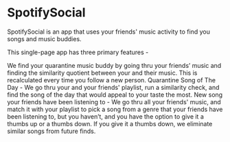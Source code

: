 # SpotifySocial
SpotifySocial is an app that uses your friends' music activity to find you songs and music buddies.

This single-page app has three primary features -

We find your quarantine music buddy by going thru your friends’ music and finding the similarity quotient between your and their music. This is recalculated every time you follow a new person.
Quarantine Song of The Day - We go thru your and your friends' playlist, run a similarity check, and find the song of the day that would appeal to your taste the most.
New song your friends have been listening to - We go thru all your friends' music, and match it with your playlist to pick a song from a genre that your friends have been listening to, but you haven’t, and you have the option to give it a thumbs up or a thumbs down. If you give it a thumbs down, we eliminate similar songs from future finds.
